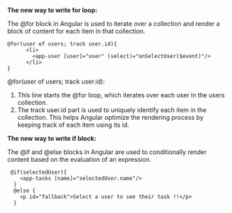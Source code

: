 **The new way to write for loop:**

The @for block in Angular is used to iterate over a collection and render a block of content for each item in that collection. 

```
@for(user of users; track user.id){
      <li>
        <app-user [user]="user" (select)="onSelectUser($event)"/>
      </li>
}
```

@for(user of users; track user.id):

1. This line starts the @for loop, which iterates over each user in the users collection.
2. The track user.id part is used to uniquely identify each item in the collection. This helps Angular optimize the rendering process by keeping track of each item using its id.

**The new way to write if block:**

The @if and @else blocks in Angular are used to conditionally render content based on the evaluation of an expression.

```
 @if(selectedUser){
    <app-tasks [name]="selectedUser.name"/>
  }
  @else {
    <p id="fallback">Select a user to see their task !!</p>
  }
```
